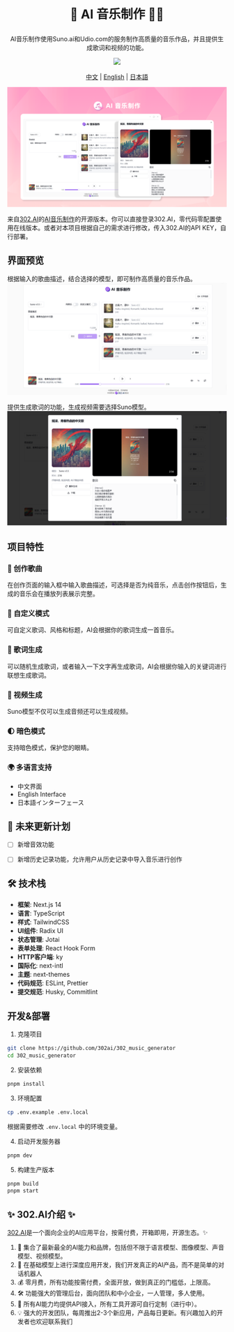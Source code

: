 # <p align="center"> 🎼 AI 音乐制作 🚀✨</p>

<p align="center">AI音乐制作使用Suno.ai和Udio.com的服务制作高质量的音乐作品，并且提供生成歌词和视频的功能。</p>

<p align="center"><a href="https://302.ai/product/detail/38" target="blank"><img src="https://file.302.ai/gpt/imgs/github/20250102/72a57c4263944b73bf521830878ae39a.png" /></a></p >

<p align="center"><a href="README_zh.md">中文</a> | <a href="README.md">English</a> | <a href="README_ja.md">日本語</a></p>


![](docs/AI音乐制作.png)

来自[302.AI](https://302.ai)的[AI音乐制作](https://302.ai/product/detail/38)的开源版本。你可以直接登录302.AI，零代码零配置使用在线版本。或者对本项目根据自己的需求进行修改，传入302.AI的API KEY，自行部署。

## 界面预览
根据输入的歌曲描述，结合选择的模型，即可制作高质量的音乐作品。
![](docs/音乐1.png)

提供生成歌词的功能，生成视频需要选择Suno模型。
![](docs/音乐2.png)

## 项目特性
### 🎼 创作歌曲
  在创作页面的输入框中输入歌曲描述，可选择是否为纯音乐，点击创作按钮后，生成的音乐会在播放列表展示完整。
### 📝 自定义模式
  可自定义歌词、风格和标题，AI会根据你的歌词生成一首音乐。
### 🎤 歌词生成
  可以随机生成歌词，或者输入一下文字再生成歌词，AI会根据你输入的关键词进行联想生成歌词。
### 🎥 视频生成
  Suno模型不仅可以生成音频还可以生成视频。
### 🌓 暗色模式
  支持暗色模式，保护您的眼睛。
### 🌍 多语言支持
  - 中文界面
  - English Interface
  - 日本語インターフェース

## 🚩 未来更新计划
- [ ] 新增音效功能
- [ ] 新增历史记录功能，允许用户从历史记录中导入音乐进行创作


## 🛠️ 技术栈

- **框架**: Next.js 14
- **语言**: TypeScript
- **样式**: TailwindCSS
- **UI组件**: Radix UI
- **状态管理**: Jotai
- **表单处理**: React Hook Form
- **HTTP客户端**: ky
- **国际化**: next-intl
- **主题**: next-themes
- **代码规范**: ESLint, Prettier
- **提交规范**: Husky, Commitlint


## 开发&部署
1. 克隆项目
```bash
git clone https://github.com/302ai/302_music_generator
cd 302_music_generator
```

2. 安装依赖
```bash
pnpm install
```

3. 环境配置
```bash
cp .env.example .env.local
```
根据需要修改 `.env.local` 中的环境变量。

4. 启动开发服务器
```bash
pnpm dev
```

5. 构建生产版本
```bash
pnpm build
pnpm start
```



## ✨ 302.AI介绍 ✨
[302.AI](https://302.ai)是一个面向企业的AI应用平台，按需付费，开箱即用，开源生态。✨
1. 🧠 集合了最新最全的AI能力和品牌，包括但不限于语言模型、图像模型、声音模型、视频模型。
2. 🚀 在基础模型上进行深度应用开发，我们开发真正的AI产品，而不是简单的对话机器人
3. 💰 零月费，所有功能按需付费，全面开放，做到真正的门槛低，上限高。
4. 🛠 功能强大的管理后台，面向团队和中小企业，一人管理，多人使用。
5. 🔗 所有AI能力均提供API接入，所有工具开源可自行定制（进行中）。
6. 💡 强大的开发团队，每周推出2-3个新应用，产品每日更新。有兴趣加入的开发者也欢迎联系我们
